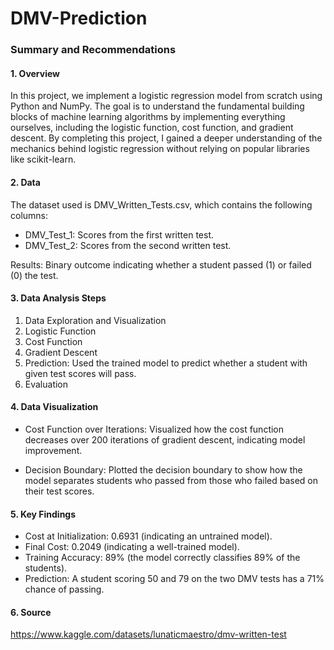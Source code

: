 # DMV-Prediction

### Summary and Recommendations

#### 1. Overview

In this project, we implement a logistic regression model from scratch using Python and NumPy. The goal is to understand the fundamental building blocks of machine learning algorithms by implementing everything ourselves, including the logistic function, cost function, and gradient descent. By completing this project, I gained a deeper understanding of the mechanics behind logistic regression without relying on popular libraries like scikit-learn.

#### 2. Data

The dataset used is DMV_Written_Tests.csv, which contains the following columns:

- DMV_Test_1: Scores from the first written test.
- DMV_Test_2: Scores from the second written test.

Results: Binary outcome indicating whether a student passed (1) or failed (0) the test.

#### 3. Data Analysis Steps

1. Data Exploration and Visualization
2. Logistic Function
3. Cost Function
4. Gradient Descent
5. Prediction: Used the trained model to predict whether a student with given test scores will pass.
6. Evaluation

#### 4. Data Visualization

- Cost Function over Iterations: Visualized how the cost function decreases over 200 iterations of gradient descent, indicating model improvement.

- Decision Boundary: Plotted the decision boundary to show how the model separates students who passed from those who failed based on their test scores.

#### 5. Key Findings
      
- Cost at Initialization: 0.6931 (indicating an untrained model).
- Final Cost: 0.2049 (indicating a well-trained model).
- Training Accuracy: 89% (the model correctly classifies 89% of the students).
- Prediction: A student scoring 50 and 79 on the two DMV tests has a 71% chance of passing.

#### 6.  Source

https://www.kaggle.com/datasets/lunaticmaestro/dmv-written-test

